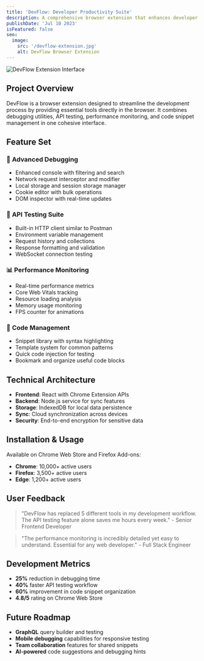 ```yaml
---
title: 'DevFlow: Developer Productivity Suite'
description: A comprehensive browser extension that enhances developer workflow with advanced debugging tools, API testing capabilities, and performance monitoring.
publishDate: 'Jul 10 2023'
isFeatured: false
seo:
  image:
    src: '/devflow-extension.jpg'
    alt: DevFlow Browser Extension
---
```


![DevFlow Extension Interface](/devflow-extension.jpg)

## Project Overview

DevFlow is a browser extension designed to streamline the development process by providing essential tools directly in the browser. It combines debugging utilities, API testing, performance monitoring, and code snippet management in one cohesive interface.

## Feature Set

### 🔧 **Advanced Debugging**
- Enhanced console with filtering and search
- Network request interceptor and modifier
- Local storage and session storage manager
- Cookie editor with bulk operations
- DOM inspector with real-time updates

### 🚀 **API Testing Suite**
- Built-in HTTP client similar to Postman
- Environment variable management
- Request history and collections
- Response formatting and validation
- WebSocket connection testing

### 📊 **Performance Monitoring**
- Real-time performance metrics
- Core Web Vitals tracking
- Resource loading analysis
- Memory usage monitoring
- FPS counter for animations

### 💾 **Code Management**
- Snippet library with syntax highlighting
- Template system for common patterns
- Quick code injection for testing
- Bookmark and organize useful code blocks

## Technical Architecture

- **Frontend**: React with Chrome Extension APIs
- **Backend**: Node.js service for sync features
- **Storage**: IndexedDB for local data persistence
- **Sync**: Cloud synchronization across devices
- **Security**: End-to-end encryption for sensitive data

## Installation & Usage

Available on Chrome Web Store and Firefox Add-ons:
- **Chrome**: 10,000+ active users
- **Firefox**: 3,500+ active users
- **Edge**: 1,200+ active users

## User Feedback

> "DevFlow has replaced 5 different tools in my development workflow. The API testing feature alone saves me hours every week." - Senior Frontend Developer

> "The performance monitoring is incredibly detailed yet easy to understand. Essential for any web developer." - Full Stack Engineer

## Development Metrics

- **25%** reduction in debugging time
- **40%** faster API testing workflow
- **60%** improvement in code snippet organization
- **4.8/5** rating on Chrome Web Store

## Future Roadmap

- **GraphQL** query builder and testing
- **Mobile debugging** capabilities for responsive testing
- **Team collaboration** features for shared snippets
- **AI-powered** code suggestions and debugging hints